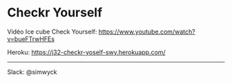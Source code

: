 # Checkr Yourself

Vidéo Ice cube Check Yourself: https://www.youtube.com/watch?v=bueFTrwHFEs

Heroku: https://j32-checkr-yoself-swy.herokuapp.com/

---

Slack: @simwyck
